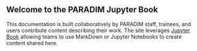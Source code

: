 ## Welcome to the PARADIM Jupyter Book

This documentation is built collaboratively by PARADIM staff, trainees, and users contribute content describing their work.
The site leverages [Jupyter Book](https://github.com/executablebooks/jupyter-book) allowing teams to use MarkDown or Jupyter Notebooks to create content shared here.  

```{tableofcontents}
```
